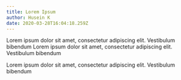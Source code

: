 ```yaml
---
title: Lorem Ipsum
author: Husein K
date: 2020-03-28T16:04:18.259Z
---
```

Lorem ipsum dolor sit amet, consectetur adipiscing elit. Vestibulum bibendum Lorem ipsum dolor sit amet, consectetur adipiscing elit. Vestibulum bibendum 
Lorem ipsum dolor sit amet, consectetur adipiscing elit. Vestibulum bibendum 



